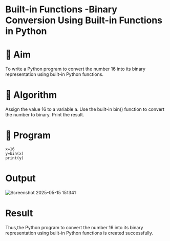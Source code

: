 # Built-in Functions -Binary Conversion Using Built-in Functions in Python
# 🎯 Aim
To write a Python program to convert the number 16 into its binary representation using built-in Python functions.

# 🧠 Algorithm
Assign the value 16 to a variable a.
Use the built-in bin() function to convert the number to binary.
Print the result.
# 🧾 Program
```
x=16
y=bin(x)
print(y)
```
# Output

![Screenshot 2025-05-15 151341](https://github.com/user-attachments/assets/d6d97c84-830f-4cf4-a20b-e24a3a36ac33)

# Result
Thus,the Python program to convert the number 16 into its binary representation using built-in Python functions is created successfully.
